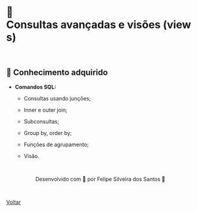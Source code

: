 <h1>🔎Consultas avançadas e visões (views)</h1>

<br>

<h2> 🧠 Conhecimento adquirido </h2>

- **Comandos SQL:**

  - Consultas usando junções;

  - Inner e outer join;

  - Subconsultas;

  - Group by, order by;

  - Funções de agrupamento;

  - Visão.


  <br>


<p align="center"> Desenvolvido com 💜 por Felipe Silveira dos Santos 👋 <p>


<br>

<a href="./README.md">Voltar</a>